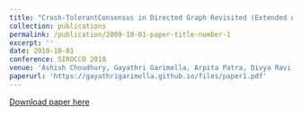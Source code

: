 ```yaml
---
title: "Crash-TolerantConsensus in Directed Graph Revisited (Extended Abstract)"
collection: publications
permalink: /publication/2009-10-01-paper-title-number-1
excerpt: ''
date: 2010-10-01
conference: SIROCCO 2018
venue: 'Ashish Choudhury, Gayathri Garimella, Arpita Patra, Divya Ravi, Pratik Sarkar'
paperurl: 'https://gayathrigarimella.github.io/files/paper1.pdf'
---
```

[Download paper here](https://gayathrigarimella.github.io/files/paper1.pdf)
